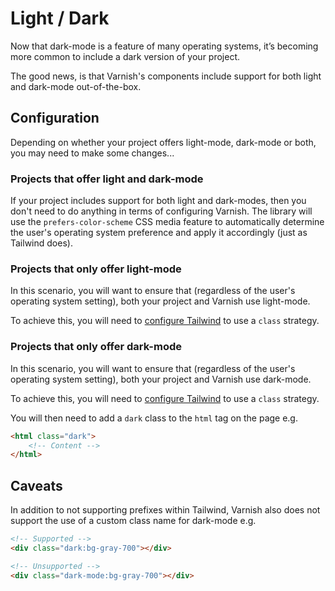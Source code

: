 # Light / Dark

Now that dark-mode is a feature of many operating systems, it’s becoming more common to include a dark version of your project.

The good news, is that Varnish's components include support for both light and dark-mode out-of-the-box.

## Configuration

Depending on whether your project offers light-mode, dark-mode or both, you may need to make some changes...

### Projects that offer light and dark-mode

If your project includes support for both light and dark-modes, then you don't need to do anything in terms of configuring Varnish. The library will use the `prefers-color-scheme` CSS media feature to automatically determine the user's operating system preference and apply it accordingly (just as Tailwind does).

### Projects that only offer light-mode

In this scenario, you will want to ensure that (regardless of the user's operating system setting), both your project and Varnish use light-mode.

To achieve this, you will need to [configure Tailwind](https://tailwindcss.com/docs/dark-mode#toggling-dark-mode-manually) to use a `class` strategy.

### Projects that only offer dark-mode

In this scenario, you will want to ensure that (regardless of the user's operating system setting), both your project and Varnish use dark-mode.

To achieve this, you will need to [configure Tailwind](https://tailwindcss.com/docs/dark-mode#toggling-dark-mode-manually) to use a `class` strategy.

You will then need to add a `dark` class to the `html` tag on the page e.g.

```html
<html class="dark">
    <!-- Content -->
</html>
```

## Caveats

In addition to not supporting prefixes within Tailwind, Varnish also does not support the use of a custom class name for dark-mode e.g.

```html
<!-- Supported -->
<div class="dark:bg-gray-700"></div>

<!-- Unsupported -->
<div class="dark-mode:bg-gray-700"></div>
```